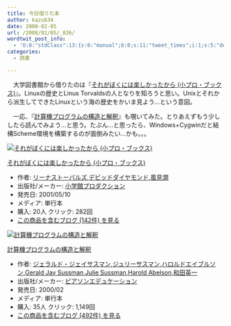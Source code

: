 ```yaml
---
title: 今日借りた本
author: kazu634
date: 2008-02-05
url: /2008/02/05/_836/
wordtwit_post_info:
  - 'O:8:"stdClass":13:{s:6:"manual";b:0;s:11:"tweet_times";i:1;s:5:"delay";i:0;s:7:"enabled";i:1;s:10:"separation";s:2:"60";s:7:"version";s:3:"3.7";s:14:"tweet_template";b:0;s:6:"status";i:2;s:6:"result";a:0:{}s:13:"tweet_counter";i:2;s:13:"tweet_log_ids";a:1:{i:0;i:3681;}s:9:"hash_tags";a:0:{}s:8:"accounts";a:1:{i:0;s:7:"kazu634";}}'
categories:
  - 読書

---
```

<div class="section">
<p>
    　大学図書館から借りたのは『<a href="http://d.hatena.ne.jp/asin/4796880011" onclick="__gaTracker('send', 'event', 'outbound-article', 'http://d.hatena.ne.jp/asin/4796880011', 'それがぼくには楽しかったから (小プロ・ブックス)');">それがぼくには楽しかったから (小プロ・ブックス)</a>』。Linuxの歴史とLinus Torvaldsの人となりを知ろうと思い。Unixとそれから派生してできたLinuxという海の歴史をかいま見よう…という意図。
</p>
  
<p>
    　一応、『<a href="http://d.hatena.ne.jp/asin/489471163X" onclick="__gaTracker('send', 'event', 'outbound-article', 'http://d.hatena.ne.jp/asin/489471163X', '計算機プログラムの構造と解釈');">計算機プログラムの構造と解釈</a>』も覗いてみた。とりあえずもう少ししたら読んでみよう…と思う。たぶん…と思ったら、Windows+Cygwinだと結構Scheme環境を構築するのが面倒みたい…かも。。。
</p>
  
<div class="hatena-asin-detail">
<a href="http://www.amazon.co.jp/dp/4796880011/?tag=hatena_st1-22&ascsubtag=d-7ibv" onclick="__gaTracker('send', 'event', 'outbound-article', 'http://www.amazon.co.jp/dp/4796880011/?tag=hatena_st1-22&ascsubtag=d-7ibv', '');"><img src="https://images-na.ssl-images-amazon.com/images/I/51WZM2W6ZBL._SL160_.jpg" class="hatena-asin-detail-image" alt="それがぼくには楽しかったから (小プロ・ブックス)" title="それがぼくには楽しかったから (小プロ・ブックス)" /></a></p> 
    
<div class="hatena-asin-detail-info">
<p class="hatena-asin-detail-title">
<a href="http://www.amazon.co.jp/dp/4796880011/?tag=hatena_st1-22&ascsubtag=d-7ibv" onclick="__gaTracker('send', 'event', 'outbound-article', 'http://www.amazon.co.jp/dp/4796880011/?tag=hatena_st1-22&ascsubtag=d-7ibv', 'それがぼくには楽しかったから (小プロ・ブックス)');">それがぼくには楽しかったから (小プロ・ブックス)</a>
</p>
      
<ul>
<li>
<span class="hatena-asin-detail-label">作者:</span> <a href="http://d.hatena.ne.jp/keyword/%A5%EA%A1%BC%A5%CA%A5%B9%A5%C8%A1%BC%A5%D0%A5%EB%A5%BA" onclick="__gaTracker('send', 'event', 'outbound-article', 'http://d.hatena.ne.jp/keyword/%A5%EA%A1%BC%A5%CA%A5%B9%A5%C8%A1%BC%A5%D0%A5%EB%A5%BA', 'リーナストーバルズ');" class="keyword">リーナストーバルズ</a>,<a href="http://d.hatena.ne.jp/keyword/%A5%C7%A5%D3%A5%C3%A5%C9%A5%C0%A5%A4%A5%E4%A5%E2%A5%F3%A5%C9" onclick="__gaTracker('send', 'event', 'outbound-article', 'http://d.hatena.ne.jp/keyword/%A5%C7%A5%D3%A5%C3%A5%C9%A5%C0%A5%A4%A5%E4%A5%E2%A5%F3%A5%C9', 'デビッドダイヤモンド');" class="keyword">デビッドダイヤモンド</a>,<a href="http://d.hatena.ne.jp/keyword/%C9%F7%B8%AB%BD%E1" onclick="__gaTracker('send', 'event', 'outbound-article', 'http://d.hatena.ne.jp/keyword/%C9%F7%B8%AB%BD%E1', '風見潤');" class="keyword">風見潤</a>
</li>
<li>
<span class="hatena-asin-detail-label">出版社/メーカー:</span> <a href="http://d.hatena.ne.jp/keyword/%BE%AE%B3%D8%B4%DB%A5%D7%A5%ED%A5%C0%A5%AF%A5%B7%A5%E7%A5%F3" onclick="__gaTracker('send', 'event', 'outbound-article', 'http://d.hatena.ne.jp/keyword/%BE%AE%B3%D8%B4%DB%A5%D7%A5%ED%A5%C0%A5%AF%A5%B7%A5%E7%A5%F3', '小学館プロダクション');" class="keyword">小学館プロダクション</a>
</li>
<li>
<span class="hatena-asin-detail-label">発売日:</span> 2001/05/10
</li>
<li>
<span class="hatena-asin-detail-label">メディア:</span> 単行本
</li>
<li>
<span class="hatena-asin-detail-label">購入</span>: 20人 <span class="hatena-asin-detail-label">クリック</span>: 282回
</li>
<li>
<a href="http://d.hatena.ne.jp/asin/4796880011" onclick="__gaTracker('send', 'event', 'outbound-article', 'http://d.hatena.ne.jp/asin/4796880011', 'この商品を含むブログ (142件) を見る');" target="_blank">この商品を含むブログ (142件) を見る</a>
</li>
</ul>
</div>
    
<div class="hatena-asin-detail-foot">
</div>
</div>
  
<div class="hatena-asin-detail">
<a href="http://www.amazon.co.jp/dp/489471163X/?tag=hatena_st1-22&ascsubtag=d-7ibv" onclick="__gaTracker('send', 'event', 'outbound-article', 'http://www.amazon.co.jp/dp/489471163X/?tag=hatena_st1-22&ascsubtag=d-7ibv', '');"><img src="https://images-na.ssl-images-amazon.com/images/I/51ZSMEJ9Y2L._SL160_.jpg" class="hatena-asin-detail-image" alt="計算機プログラムの構造と解釈" title="計算機プログラムの構造と解釈" /></a></p> 
    
<div class="hatena-asin-detail-info">
<p class="hatena-asin-detail-title">
<a href="http://www.amazon.co.jp/dp/489471163X/?tag=hatena_st1-22&ascsubtag=d-7ibv" onclick="__gaTracker('send', 'event', 'outbound-article', 'http://www.amazon.co.jp/dp/489471163X/?tag=hatena_st1-22&ascsubtag=d-7ibv', '計算機プログラムの構造と解釈');">計算機プログラムの構造と解釈</a>
</p>
      
<ul>
<li>
<span class="hatena-asin-detail-label">作者:</span> <a href="http://d.hatena.ne.jp/keyword/%A5%B8%A5%A7%A5%E9%A5%EB%A5%C9%A1%A6%A5%B8%A5%A7%A5%A4%A5%B5%A5%B9%A5%DE%A5%F3" onclick="__gaTracker('send', 'event', 'outbound-article', 'http://d.hatena.ne.jp/keyword/%A5%B8%A5%A7%A5%E9%A5%EB%A5%C9%A1%A6%A5%B8%A5%A7%A5%A4%A5%B5%A5%B9%A5%DE%A5%F3', 'ジェラルド・ジェイサスマン');" class="keyword">ジェラルド・ジェイサスマン</a>,<a href="http://d.hatena.ne.jp/keyword/%A5%B8%A5%E5%A5%EA%A1%BC%A5%B5%A5%B9%A5%DE%A5%F3" onclick="__gaTracker('send', 'event', 'outbound-article', 'http://d.hatena.ne.jp/keyword/%A5%B8%A5%E5%A5%EA%A1%BC%A5%B5%A5%B9%A5%DE%A5%F3', 'ジュリーサスマン');" class="keyword">ジュリーサスマン</a>,<a href="http://d.hatena.ne.jp/keyword/%A5%CF%A5%ED%A5%EB%A5%C9%A5%A8%A5%A4%A5%D6%A5%EB%A5%BD%A5%F3" onclick="__gaTracker('send', 'event', 'outbound-article', 'http://d.hatena.ne.jp/keyword/%A5%CF%A5%ED%A5%EB%A5%C9%A5%A8%A5%A4%A5%D6%A5%EB%A5%BD%A5%F3', 'ハロルドエイブルソン');" class="keyword">ハロルドエイブルソン</a>,<a href="http://d.hatena.ne.jp/keyword/Gerald%20Jay%20Sussman" onclick="__gaTracker('send', 'event', 'outbound-article', 'http://d.hatena.ne.jp/keyword/Gerald%20Jay%20Sussman', 'Gerald Jay Sussman');" class="keyword">Gerald Jay Sussman</a>,<a href="http://d.hatena.ne.jp/keyword/Julie%20Sussman" onclick="__gaTracker('send', 'event', 'outbound-article', 'http://d.hatena.ne.jp/keyword/Julie%20Sussman', 'Julie Sussman');" class="keyword">Julie Sussman</a>,<a href="http://d.hatena.ne.jp/keyword/Harold%20Abelson" onclick="__gaTracker('send', 'event', 'outbound-article', 'http://d.hatena.ne.jp/keyword/Harold%20Abelson', 'Harold Abelson');" class="keyword">Harold Abelson</a>,<a href="http://d.hatena.ne.jp/keyword/%CF%C2%C5%C4%B1%D1%B0%EC" onclick="__gaTracker('send', 'event', 'outbound-article', 'http://d.hatena.ne.jp/keyword/%CF%C2%C5%C4%B1%D1%B0%EC', '和田英一');" class="keyword">和田英一</a>
</li>
<li>
<span class="hatena-asin-detail-label">出版社/メーカー:</span> <a href="http://d.hatena.ne.jp/keyword/%A5%D4%A5%A2%A5%BD%A5%F3%A5%A8%A5%C7%A5%E5%A5%B1%A1%BC%A5%B7%A5%E7%A5%F3" onclick="__gaTracker('send', 'event', 'outbound-article', 'http://d.hatena.ne.jp/keyword/%A5%D4%A5%A2%A5%BD%A5%F3%A5%A8%A5%C7%A5%E5%A5%B1%A1%BC%A5%B7%A5%E7%A5%F3', 'ピアソンエデュケーション');" class="keyword">ピアソンエデュケーション</a>
</li>
<li>
<span class="hatena-asin-detail-label">発売日:</span> 2000/02
</li>
<li>
<span class="hatena-asin-detail-label">メディア:</span> 単行本
</li>
<li>
<span class="hatena-asin-detail-label">購入</span>: 35人 <span class="hatena-asin-detail-label">クリック</span>: 1,149回
</li>
<li>
<a href="http://d.hatena.ne.jp/asin/489471163X" onclick="__gaTracker('send', 'event', 'outbound-article', 'http://d.hatena.ne.jp/asin/489471163X', 'この商品を含むブログ (492件) を見る');" target="_blank">この商品を含むブログ (492件) を見る</a>
</li>
</ul>
</div>
    
<div class="hatena-asin-detail-foot">
</div>
</div>
</div>

